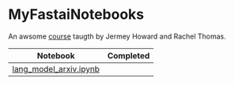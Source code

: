 # MyFastaiNotebooks
An awsome [course](https://course.fast.ai/about.html) taugth by Jermey Howard and Rachel Thomas. 


|  **Notebook**                                              |  **Completed**
|-------------------------------------------------------|--------------------
[lang_model_arxiv.ipynb](https://github.com/x110/MyFastaiNotebooks/blob/master/lang_model_arxiv.ipynb)            |
